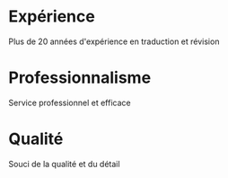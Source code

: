 # Expérience
Plus de 20 années d'expérience en traduction et révision

# Professionnalisme

Service professionnel et efficace

# Qualité

Souci de la qualité et du détail
